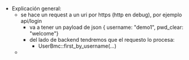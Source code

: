 - Explicación general:
	- se hace un request a un uri por https (http en debug), por ejemplo api/login
		- va a tener un payload de json { username: "demo1", pwd_clear: "welcome"}
		- del lado de backend tendremos que el requesto lo procesa:
			- UserBmc::first_by_username(...)
	-